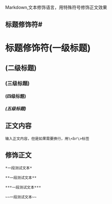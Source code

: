 Markdown,文本修饰语言，用特殊符号修饰正文效果<br>

## 标题修饰符\#

# 标题修饰符(一级标题)
## (二级标题)
### (三级标题)
#### (四级标题)
##### (五级标题)

## 正文内容
	输入正文内容，但是如果需要换行，用\<br\>标签
## 修饰正文
	*一段测试文本*
	
	**一段测试文本**
	
	***一段测试文本***
	
	~~一段测试文本~~


